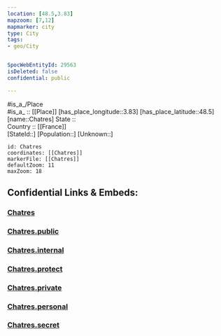 ```yaml
---
location: [48.5,3.83] 
mapzoom: [7,12] 
mapmarker: city 
type: City
tags:
- geo/City


SpocWebEntityId: 29563
isDeleted: false
confidential: public

---
```

#is_a_/Place  
#is_a_ :: [[Place]] 
[has_place_longitude::3.83] 
[has_place_latitude::48.5] 
[name::Chatres] 
State ::  
Country :: [[France]]  
[StateId::] 
[Population::] 
[Unknown::] 


```leaflet
id: Chatres
coordinates: [[Chatres]] 
markerFile: [[Chatres]] 
defaultZoom: 11 
maxZoom: 18
```


## Confidential Links & Embeds: 

### [Chatres](/_Standards/Earth/Continent/Europe/Europe~West/France/regions~France/Grand_Est/departments~Grand_Est/Aube/communes~Aube/Nogent-sur-Seine/cities~Nogent-sur-Seine/Chatres.md) 

### [Chatres.public](/_public/Earth/Continent/Europe/Europe~West/France/regions~France/Grand_Est/departments~Grand_Est/Aube/communes~Aube/Nogent-sur-Seine/cities~Nogent-sur-Seine/Chatres.public.md) 

### [Chatres.internal](/_internal/Earth/Continent/Europe/Europe~West/France/regions~France/Grand_Est/departments~Grand_Est/Aube/communes~Aube/Nogent-sur-Seine/cities~Nogent-sur-Seine/Chatres.internal.md) 

### [Chatres.protect](/_protect/Earth/Continent/Europe/Europe~West/France/regions~France/Grand_Est/departments~Grand_Est/Aube/communes~Aube/Nogent-sur-Seine/cities~Nogent-sur-Seine/Chatres.protect.md) 

### [Chatres.private](/_private/Earth/Continent/Europe/Europe~West/France/regions~France/Grand_Est/departments~Grand_Est/Aube/communes~Aube/Nogent-sur-Seine/cities~Nogent-sur-Seine/Chatres.private.md) 

### [Chatres.personal](/_personal/Earth/Continent/Europe/Europe~West/France/regions~France/Grand_Est/departments~Grand_Est/Aube/communes~Aube/Nogent-sur-Seine/cities~Nogent-sur-Seine/Chatres.personal.md) 

### [Chatres.secret](/_secret/Earth/Continent/Europe/Europe~West/France/regions~France/Grand_Est/departments~Grand_Est/Aube/communes~Aube/Nogent-sur-Seine/cities~Nogent-sur-Seine/Chatres.secret.md)

